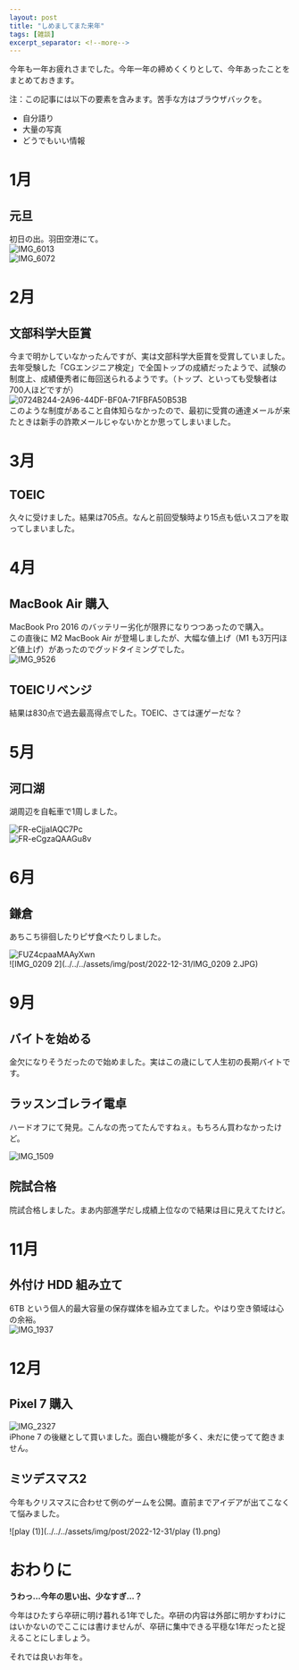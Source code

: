 ```yaml
---
layout: post
title: "しめましてまた来年"
tags: [雑談]
excerpt_separator: <!--more-->
---
```


今年も一年お疲れさまでした。今年一年の締めくくりとして、今年あったことをまとめておきます。

<!--more-->

注：この記事には以下の要素を含みます。苦手な方はブラウザバックを。

- 自分語り
- 大量の写真
- どうでもいい情報

# 1月

## 元旦

初日の出。羽田空港にて。  
![IMG_6013](../../../assets/img/post/2022-12-31/IMG_6013.jpeg)  
![IMG_6072](../../../assets/img/post/2022-12-31/IMG_6072.jpeg)  

# 2月

## 文部科学大臣賞

今まで明かしていなかったんですが、実は文部科学大臣賞を受賞していました。去年受験した「CGエンジニア検定」で全国トップの成績だったようで、試験の制度上、成績優秀者に毎回送られるようです。（トップ、といっても受験者は700人ほどですが）  
![0724B244-2A96-44DF-BF0A-71FBFA50B53B](../../../assets/img/post/2022-12-31/0724B244-2A96-44DF-BF0A-71FBFA50B53B.jpeg)  
このような制度があること自体知らなかったので、最初に受賞の通達メールが来たときは新手の詐欺メールじゃないかとか思ってしまいました。

# 3月

## TOEIC

久々に受けました。結果は705点。なんと前回受験時より15点も低いスコアを取ってしまいました。

# 4月

## MacBook Air 購入

MacBook Pro 2016 のバッテリー劣化が限界になりつつあったので購入。  
この直後に M2 MacBook Air が登場しましたが、大幅な値上げ（M1 も3万円ほど値上げ）があったのでグッドタイミングでした。  
![IMG_9526](../../../assets/img/post/2022-12-31/IMG_9526.jpeg)

## TOEICリベンジ

結果は830点で過去最高得点でした。TOEIC、さては運ゲーだな？

# 5月

## 河口湖

湖周辺を自転車で1周しました。

![FR-eCjjaIAQC7Pc](../../../assets/img/post/2022-12-31/FR-eCjjaIAQC7Pc.jpg)  
![FR-eCgzaQAAGu8v](../../../assets/img/post/2022-12-31/FR-eCgzaQAAGu8v.jpg)

# 6月

## 鎌倉

あちこち徘徊したりピザ食べたりしました。

![FUZ4cpaaMAAyXwn](../../../assets/img/post/2022-12-31/FUZ4cpaaMAAyXwn.jpeg)  
![IMG_0209 2](../../../assets/img/post/2022-12-31/IMG_0209 2.JPG)

# 9月

## バイトを始める

金欠になりそうだったので始めました。実はこの歳にして人生初の長期バイトです。

## ラッスンゴレライ電卓

ハードオフにて発見。こんなの売ってたんですねぇ。もちろん買わなかったけど。

![IMG_1509](../../../assets/img/post/2022-12-31/IMG_1509.JPG)  

## 院試合格

院試合格しました。まあ内部進学だし成績上位なので結果は目に見えてたけど。

# 11月

## 外付け HDD 組み立て

6TB という個人的最大容量の保存媒体を組み立てました。やはり空き領域は心の余裕。  
![IMG_1937](../../../assets/img/post/2022-12-31/IMG_1937.JPG)

# 12月

## Pixel 7 購入

![IMG_2327](../../../assets/img/post/2022-12-31/IMG_2327.JPG)  
iPhone 7 の後継として買いました。面白い機能が多く、未だに使ってて飽きません。

## ミツデスマス2

今年もクリスマスに合わせて例のゲームを公開。直前までアイデアが出てこなくて悩みました。

![play (1)](../../../assets/img/post/2022-12-31/play (1).png)

# おわりに

**うわっ…今年の思い出、少なすぎ…？**  

今年はひたすら卒研に明け暮れる1年でした。卒研の内容は外部に明かすわけにはいかないのでここには書けませんが、卒研に集中できる平穏な1年だったと捉えることにしましょう。  

それでは良いお年を。
